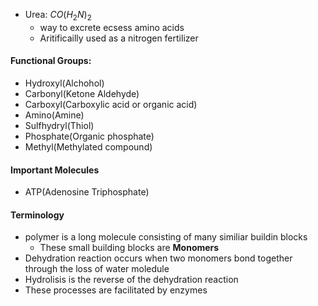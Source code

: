  - Urea: $CO(H_2N)_2$
	 - way to excrete ecsess amino acids
	 - Aritificailly used as a nitrogen fertilizer
#### Functional Groups:
- Hydroxyl(Alchohol)
- Carbonyl(Ketone Aldehyde)
- Carboxyl(Carboxylic acid or organic acid)
- Amino(Amine)
- Sulfhydryl(Thiol)
- Phosphate(Organic phosphate)
- Methyl(Methylated compound)
#### Important Molecules
 - ATP(Adenosine Triphosphate)
	 
#### Terminology
 - polymer is a long molecule consisting of many similiar buildin blocks
	 - These small building blocks are **Monomers**
 - Dehydration reaction occurs when two monomers bond together through the loss of water moledule
 - Hydrolisis is the reverse of the dehydration reaction
 - These processes are facilitated by enzymes
<!--stackedit_data:
eyJoaXN0b3J5IjpbMTI0MDY2Mzc1MCwtMTgyNzExNjAxMCwtMj
A4ODc0NjYxMl19
-->